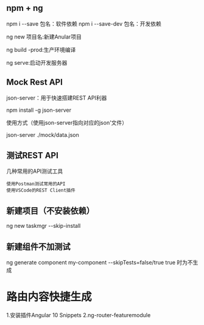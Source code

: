 ## npm + ng
 
 npm i --save 包名：软件依赖 npm i --save-dev 包名：开发依赖

 ng new 项目名:新建Anular项目

 ng build -prod:生产环境编译

 ng serve:启动开发服务器


 ## Mock Rest API

 json-server：用于快速搭建REST API利器

 npm install -g json-server

 使用方式（使用json-server指向对应的json'文件）

 json-server ./mock/data.json 

## 测试REST API

几种常用的API测试工具

    使用Postman测试常用的API
    使用VSCode的REST Client插件

## 新建项目（不安装依赖）
ng new taskmgr --skip-install 

## 新建组件不加测试 
ng generate component my-component --skipTests=false/true  true 时为不生成

 # 路由内容快捷生成
 
 1.安装插件Angular 10 Snippets
 2.ng-router-featuremodule